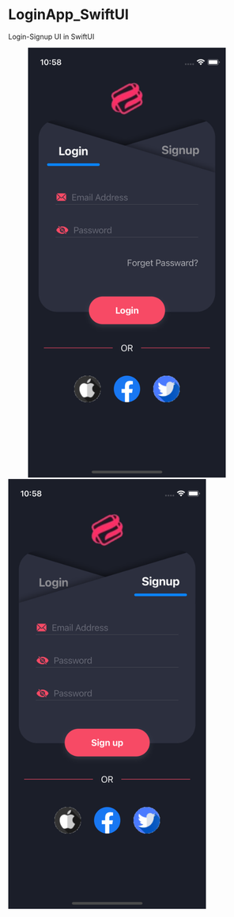 # LoginApp_SwiftUI
Login-Signup UI in SwiftUI

<p align="left"> <img src="/LoginApp/Screen/login.png" alt="" width="400" height="867" hspace="40"/>      <img src="/LoginApp/Screen/signup.png" alt="" width="400" height="867"/>  </p>


<!-- <p align="left"> <img src="/LoginApp/Screen/login.png" alt="" width="400" height="867"/> </p><p align="right"> <img src="/LoginApp/Screen/login.png" alt="" width="400" height="867"/> </p> -->
